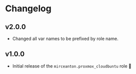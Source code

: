 # Changelog

## v2.0.0

* Changed all var names to be prefixed by role name.

## v1.0.0

* Initial release of the `mirceanton.proxmox_cloudbuntu` role 🚀
